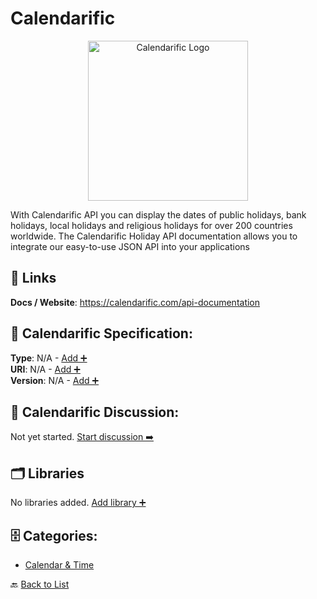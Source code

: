 # Calendarific
<p align="center">
    <img width="256" src="https://raw.githubusercontent.com/apis-list/apis-list/main/apis/calendarific/logo_256x256.png" alt="Calendarific Logo"/>
</p>
With Calendarific API you can display the dates of public holidays, bank holidays, local holidays and religious holidays for over 200 countries worldwide. The Calendarific Holiday API documentation allows you to integrate our easy-to-use JSON API into your applications

##  🔗 Links
**Docs / Website**: https://calendarific.com/api-documentation

## 🧬 Calendarific Specification:
**Type**: N/A - [Add ➕](https://github.com/apis-list/apis-list/edit/main/apis.yaml#L2459)  
**URI**: N/A - [Add ➕](https://github.com/apis-list/apis-list/edit/main/apis.yaml#L2459)  
**Version**: N/A - [Add ➕](https://github.com/apis-list/apis-list/edit/main/apis.yaml#L2459)

## 💬 Calendarific Discussion:
Not yet started. [Start discussion ➡️](https://github.com/apis-list/apis-list/discussions/new)

## 🗂️ Libraries

No libraries added. [Add library ➕](https://github.com/apis-list/apis-list/edit/main/apis.yaml#L2459)    


## 🗄️ Categories:
- [Calendar & Time](https://github.com/apis-list/apis-list#calendar--time-)

🔙  [Back to List](https://github.com/apis-list/apis-list)
